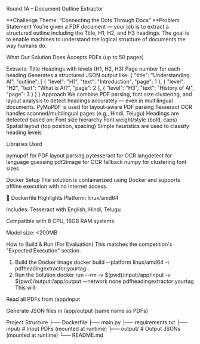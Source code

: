 Round 1A – Document Outline Extractor

**Challenge Theme: “Connecting the Dots Through Docs”
**Problem Statement
You’re given a PDF document — your job is to extract a structured outline including the Title, H1, H2, and H3 headings. The goal is to enable machines to understand the logical structure of documents the way humans do.

What Our Solution Does
Accepts PDFs (up to 50 pages)

Extracts:
Title
Headings with levels (H1, H2, H3)
Page number for each heading
Generates a structured JSON output like:
{
  "title": "Understanding AI",
  "outline": [
    { "level": "H1", "text": "Introduction", "page": 1 },
    { "level": "H2", "text": "What is AI?", "page": 2 },
    { "level": "H3", "text": "History of AI", "page": 3 }
  ]
}
Approach
We combine PDF parsing, font size clustering, and layout analysis to detect headings accurately — even in multilingual documents.
PyMuPDF is used for layout-aware PDF parsing
Tesseract OCR handles scanned/multilingual pages (e.g., Hindi, Telugu)
Headings are detected based on:
Font size hierarchy
Font weight/style (bold, caps)
Spatial layout (top position, spacing)
Simple heuristics are used to classify heading levels

Libraries Used

pymupdf for PDF layout parsing
pytesseract for OCR
langdetect for language guessing
pdf2image for OCR fallback
numpy for clustering font sizes

Docker Setup
The solution is containerized using Docker and supports offline execution with no internet access.

🔧 Dockerfile Highlights
Platform: linux/amd64

Includes: Tesseract with English, Hindi, Telugu

Compatible with 8 CPU, 16GB RAM systems

Model size: <200MB

How to Build & Run (For Evaluation)
This matches the competition's "Expected Execution" section.

1. Build the Docker Image
docker build --platform linux/amd64 -t pdfheadingextractor:yourtag .
2. Run the Solution
docker run --rm -v $(pwd)/input:/app/input -v $(pwd)/output:/app/output --network none pdfheadingextractor:yourtag
This will:

Read all PDFs from /app/input

Generate JSON files in /app/output (same name as PDFs)

Project Structure
├── Dockerfile
├── main.py
├── requirements.txt
├── input/                 # Input PDFs (mounted at runtime)
├── output/                # Output JSONs (mounted at runtime)
└── README.md


